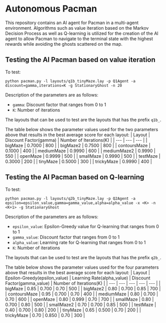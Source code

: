 # Autonomous Pacman
This repository contains an AI agent for Pacman in a multi-agent environment. Algorithms such as value iteration based on the Markov Decision Process as well as Q-learning is utilized for the creation of the AI agent to allow Pacman to navigate to the terminal state with the highest rewards while avoiding the ghosts scattered on the map.

## Testing the AI Pacman based on value iteration 
To test:
```shell
python pacman.py -l layouts/q1b_tinyMaze.lay -p Q1Agent -a discount=gamma,iterations=K -g StationaryGhost -n 20
```

Description of the parameters are as follows:
- `gamma`: Discount factor that ranges from 0 to 1
- `K`: Number of iterations

 The layouts that can be used to test are the layouts that has the prefix `q1b_`.

 The table below shows the parameter values used for the two parameters above that results in the best average score for each layout:
 | Layout | Discount Factor(gamma) | Number of Iterations(K) | 
 | --- | --- | --- | 
 | bigMaze | 0.7000 | 800 |
 | bigMaze2 | 0.7500 | 800 |
 | contoursMaze | 0.1000 | 400 |
 | mediumMaze | 0.9990 | 600 |
 | mediumMaze2 | 0.9990 | 550 |
 | openMaze | 0.9999 | 500 |
 | smallMaze | 0.9990 | 500 |
 | testMaze | 0.3000 | 200 | 
 | tinyMaze | 0.5000 | 300 |
 | trickyMaze | 0.9990 | 400 |

 ## Testing the AI Pacman based on Q-learning
 To test:
 ```shell
python pacman.py -l layouts/q2b_tinyMaze.lay -p Q2Agent -a epsilon=epsilon_value,gamma=gamma_value,alpha=alpha_value -x <K> -n <K+1> -g StationaryGhost
```

Description of the parameters are as follows:
- `epsilon_value`: Epsilon-Greedy value for Q-learning that ranges from 0 to 1
- `gamma_value`: Discount factor that ranges from 0 to 1
- `alpha_value`: Learning rate for Q-learning that ranges from 0 to 1
- `K`: Number of iterations

The layouts that can be used to test are the layouts that has the prefix `q2b_`.

The table below shows the parameter values used for the four parameters above that results in the best average score for each layout:
| Layout | Epsilon-Greedy(epsilon_value) | Learning Rate(alpha_value) | Discount Factor(gamma_value) | Number of Iterations(K) |
| --- | --- | --- | --- | --- |
| bigMaze | 0.85 | 0.700 | 0.70 | 500 | 
| bigMaze2 | 0.80 | 0.700 | 0.85 | 700 | 
| contoursMaze | 0.95 | 0.700 | 0.70 | 400 | 
| mediumMaze | 0.80 | 0.700 | 0.70 | 600 | 
| openMaze | 0.80 | 0.999 | 0.70 | 700 |
| smallMaze | 0.80 | 0.700 | 0.80 | 500 |
| smallMaze2 | 0.70 | 0.700 | 0.85 | 500 | 
| testMaze | 0.40 | 0.700 | 0.80 | 200 | 
| tinyMaze | 0.65 | 0.500 | 0.70 | 200 |
| trickyMaze | 0.70 | 0.850 | 0.70 | 300 |



